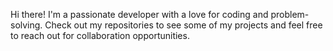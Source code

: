 Hi there! I'm a passionate developer with a love for coding and problem-solving. Check out my repositories to see some of my projects and feel free to reach out for collaboration opportunities.
